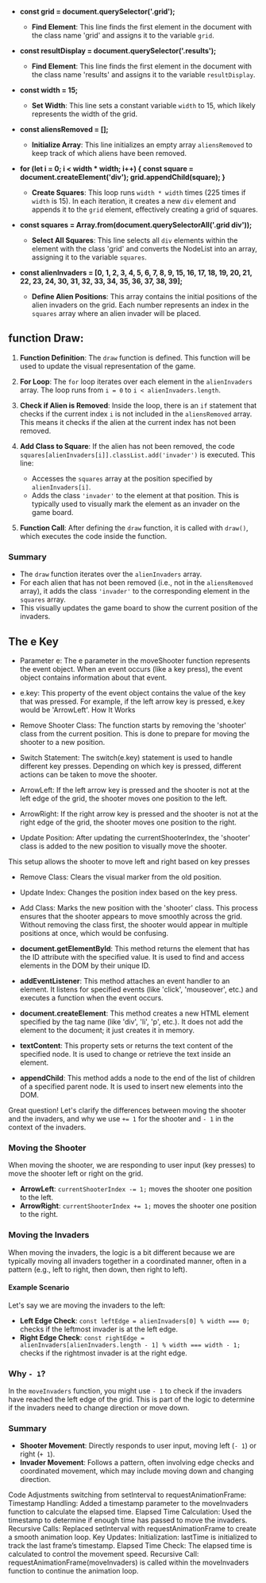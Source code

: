 - **const grid = document.querySelector('.grid');**
  - **Find Element**: This line finds the first element in the document with the class name 'grid' and assigns it to the variable `grid`.

- **const resultDisplay = document.querySelector('.results');**
  - **Find Element**: This line finds the first element in the document with the class name 'results' and assigns it to the variable `resultDisplay`.

- **const width = 15;**
  - **Set Width**: This line sets a constant variable `width` to 15, which likely represents the width of the grid.

- **const aliensRemoved = [];**
  - **Initialize Array**: This line initializes an empty array `aliensRemoved` to keep track of which aliens have been removed.

- **for (let i = 0; i < width * width; i++) { const square = document.createElement('div'); grid.appendChild(square); }**
  - **Create Squares**: This loop runs `width * width` times (225 times if `width` is 15). In each iteration, it creates a new `div` element and appends it to the `grid` element, effectively creating a grid of squares.

- **const squares = Array.from(document.querySelectorAll('.grid div'));**
  - **Select All Squares**: This line selects all `div` elements within the element with the class 'grid' and converts the NodeList into an array, assigning it to the variable `squares`.

- **const alienInvaders = [0, 1, 2, 3, 4, 5, 6, 7, 8, 9, 15, 16, 17, 18, 19, 20, 21, 22, 23, 24, 30, 31, 32, 33, 34, 35, 36, 37, 38, 39];**
  - **Define Alien Positions**: This array contains the initial positions of the alien invaders on the grid. Each number represents an index in the `squares` array where an alien invader will be placed.


## function Draw:

1. **Function Definition**: The `draw` function is defined. This function will be used to update the visual representation of the game.

2. **For Loop**: The `for` loop iterates over each element in the `alienInvaders` array. The loop runs from `i = 0` to `i < alienInvaders.length`.

3. **Check if Alien is Removed**: Inside the loop, there is an `if` statement that checks if the current index `i` is not included in the `aliensRemoved` array. This means it checks if the alien at the current index has not been removed.

4. **Add Class to Square**: If the alien has not been removed, the code `squares[alienInvaders[i]].classList.add('invader')` is executed. This line:
   - Accesses the `squares` array at the position specified by `alienInvaders[i]`.
   - Adds the class `'invader'` to the element at that position. This is typically used to visually mark the element as an invader on the game board.

5. **Function Call**: After defining the `draw` function, it is called with `draw()`, which executes the code inside the function.

### Summary
- The `draw` function iterates over the `alienInvaders` array.
- For each alien that has not been removed (i.e., not in the `aliensRemoved` array), it adds the class `'invader'` to the corresponding element in the `squares` array.
- This visually updates the game board to show the current position of the invaders.

## The e Key
- Parameter e: The e parameter in the moveShooter function represents the event object. When an event occurs (like a key press), the event object contains information about that event.
- e.key: This property of the event object contains the value of the key that was pressed. For example, if the left arrow key is pressed, e.key would be 'ArrowLeft'.
How It Works
- Remove Shooter Class: The function starts by removing the 'shooter' class from the current position. This is done to prepare for moving the shooter to a new position.
- Switch Statement: The switch(e.key) statement is used to handle different key presses. Depending on which key is pressed, different actions can be taken to move the shooter.

- ArrowLeft: If the left arrow key is pressed and the shooter is not at the left edge of the grid, the shooter moves one position to the left.
- ArrowRight: If the right arrow key is pressed and the shooter is not at the right edge of the grid, the shooter moves one position to the right.
- Update Position: After updating the currentShooterIndex, the 'shooter' class is added to the new position to visually move the shooter.

This setup allows the shooter to move left and right based on key presses

- Remove Class: Clears the visual marker from the old position.
- Update Index: Changes the position index based on the key press.
- Add Class: Marks the new position with the 'shooter' class.
This process ensures that the shooter appears to move smoothly across the grid. Without removing the class first, the shooter would appear in multiple positions at once, which would be confusing.


- **document.getElementById**: This method returns the element that has the ID attribute with the specified value. It is used to find and access elements in the DOM by their unique ID.

- **addEventListener**: This method attaches an event handler to an element. It listens for specified events (like 'click', 'mouseover', etc.) and executes a function when the event occurs.

- **document.createElement**: This method creates a new HTML element specified by the tag name (like 'div', 'li', 'p', etc.). It does not add the element to the document; it just creates it in memory.

- **textContent**: This property sets or returns the text content of the specified node. It is used to change or retrieve the text inside an element.

- **appendChild**: This method adds a node to the end of the list of children of a specified parent node. It is used to insert new elements into the DOM.

Great question! Let's clarify the differences between moving the shooter and the invaders, and why we use `+= 1` for the shooter and `- 1` in the context of the invaders.

### Moving the Shooter
When moving the shooter, we are responding to user input (key presses) to move the shooter left or right on the grid.

- **ArrowLeft**: `currentShooterIndex -= 1;` moves the shooter one position to the left.
- **ArrowRight**: `currentShooterIndex += 1;` moves the shooter one position to the right.

### Moving the Invaders
When moving the invaders, the logic is a bit different because we are typically moving all invaders together in a coordinated manner, often in a pattern (e.g., left to right, then down, then right to left).

#### Example Scenario
Let's say we are moving the invaders to the left:

- **Left Edge Check**: `const leftEdge = alienInvaders[0] % width === 0;` checks if the leftmost invader is at the left edge.
- **Right Edge Check**: `const rightEdge = alienInvaders[alienInvaders.length - 1] % width === width - 1;` checks if the rightmost invader is at the right edge.

### Why `- 1`?
In the `moveInvaders` function, you might use `- 1` to check if the invaders have reached the left edge of the grid. This is part of the logic to determine if the invaders need to change direction or move down.


### Summary
- **Shooter Movement**: Directly responds to user input, moving left (`- 1`) or right (`+ 1`).
- **Invader Movement**: Follows a pattern, often involving edge checks and coordinated movement, which may include moving down and changing direction.


Code Adjustments switching from setInterval to requestAnimationFrame:
Timestamp Handling: Added a timestamp parameter to the moveInvaders function to calculate the elapsed time.
Elapsed Time Calculation: Used the timestamp to determine if enough time has passed to move the invaders.
Recursive Calls: Replaced setInterval with requestAnimationFrame to create a smooth animation loop.
Key Updates:
Initialization: lastTime is initialized to track the last frame’s timestamp.
Elapsed Time Check: The elapsed time is calculated to control the movement speed.
Recursive Call: requestAnimationFrame(moveInvaders) is called within the moveInvaders function to continue the animation loop.